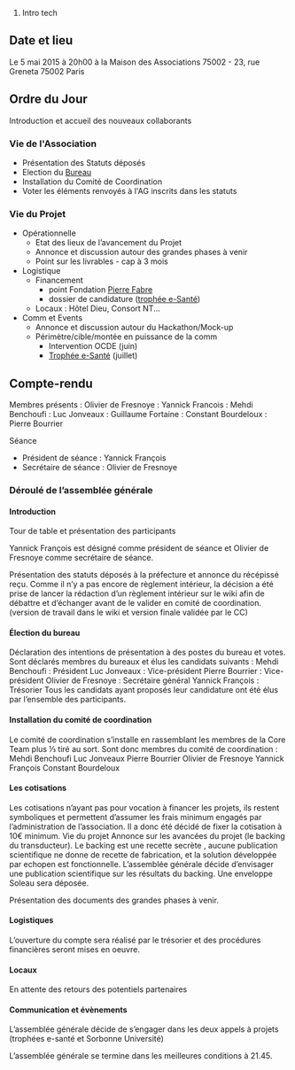1.  Intro tech

Date et lieu
------------

Le 5 mai 2015 à 20h00 à la Maison des Associations 75002 - 23, rue
Greneta 75002 Paris

Ordre du Jour
-------------

Introduction et accueil des nouveaux collaborants

### Vie de l'Association

-   Présentation des Statuts déposés
-   Election du [Bureau](Bureau "wikilink")
-   Installation du Comité de Coordination
-   Voter les éléments renvoyés à l'AG inscrits dans les statuts

### Vie du Projet

-   Opérationnelle
    -   Etat des lieux de l’avancement du Projet
    -   Annonce et discussion autour des grandes phases à venir
    -   Point sur les livrables - cap à 3 mois
-   Logistique
    -   Financement
        -   point Fondation [Pierre Fabre](Pierre_Fabre "wikilink")
        -   dossier de candidature ([trophée
            e-Santé](trophée_e-Santé "wikilink"))
    -   Locaux : Hôtel Dieu, Consort NT...
-   Comm et Events
    -   Annonce et discussion autour du Hackathon/Mock-up
    -   Périmètre/cible/montée en puissance de la comm
        -   Intervention OCDE (juin)
        -   [Trophée e-Santé](Trophée_e-Santé "wikilink") (juillet)

Compte-rendu
------------

Membres présents
:   Olivier de Fresnoye
:   Yannick Francois
:   Mehdi Benchoufi
:   Luc Jonveaux
:   Guillaume Fortaine
:   Constant Bourdeloux
:   Pierre Bourrier

<!-- -->

Séance

-   Président de séance : Yannick François
-   Secrétaire de séance : Olivier de Fresnoye

### Déroulé de l’assemblée générale

#### Introduction

Tour de table et présentation des participants

Yannick François est désigné comme président de séance et Olivier de
Fresnoye comme secrétaire de séance.

Présentation des statuts déposés à la préfecture et annonce du récépissé
reçu. Comme il n’y a pas encore de règlement intérieur, la décision a
été prise de lancer la rédaction d’un règlement intérieur sur le wiki
afin de débattre et d’échanger avant de le valider en comité de
coordination. (version de travail dans le wiki et version finale validée
par le CC)

#### Élection du bureau

Déclaration des intentions de présentation à des postes du bureau et
votes. Sont déclarés membres du bureaux et élus les candidats suivants :
Mehdi Benchoufi : Président Luc Jonveaux : Vice-président Pierre
Bourrier : Vice-président Olivier de Fresnoye : Secrétaire général
Yannick François : Trésorier Tous les candidats ayant proposés leur
candidature ont été élus par l’ensemble des participants.

#### Installation du comité de coordination

Le comité de coordination s’installe en rassemblant les membres de la
Core Team plus ⅓ tiré au sort. Sont donc membres du comité de
coordination : Mehdi Benchoufi Luc Jonveaux Pierre Bourrier Olivier de
Fresnoye Yannick François Constant Bourdeloux

#### Les cotisations

Les cotisations n’ayant pas pour vocation à financer les projets, ils
restent symboliques et permettent d’assumer les frais minimum engagés
par l’administration de l’association. Il a donc été décidé de fixer la
cotisation à 10€ minimum. Vie du projet Annonce sur les avancées du
projet (le backing du transducteur). Le backing est une recette secrète
, aucune publication scientifique ne donne de recette de fabrication, et
la solution développée par echopen est fonctionnelle. L’assemblée
générale décide d’envisager une publication scientifique sur les
résultats du backing. Une enveloppe Soleau sera déposée.

Présentation des documents des grandes phases à venir.

#### Logistiques

L’ouverture du compte sera réalisé par le trésorier et des procédures
financières seront mises en oeuvre.

#### Locaux

En attente des retours des potentiels partenaires

#### Communication et évènements

L’assemblée générale décide de s’engager dans les deux appels à projets
(trophées e-santé et Sorbonne Université)

L’assemblée générale se termine dans les meilleures conditions à 21.45.
